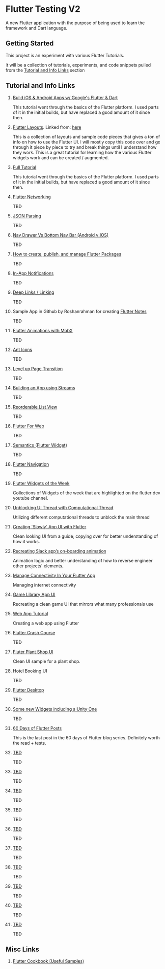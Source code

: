 # Flutter Testing V2

A new Flutter application with the purpose of being used to learn the framework and Dart language.

## Getting Started

This project is an experiment with various Flutter Tutorials.

It will be a collection of tutorials, experiments, and code snippets pulled from the [Tutorial and Info Links](#tutorial-and-info-links) section 

## Tutorial and Info Links

01) [Build iOS & Android Apps w/ Google's Flutter & Dart](https://www.youtube.com/watch?v=6ZCz6Ylqk3A)

	This tutorial went through the basics of the Flutter platform. I used parts of it in the initial builds, but have replaced a good amount of it since then.
	
02) [Flutter Layouts](https://github.com/bizz84/layout-demo-flutter). Linked from: [here](https://www.youtube.com/watch?v=-zJ6CnOVndE&t=7s)

	This is a collection of layouts and sample code pieces that gives a ton of info on how to use the Flutter UI. 
	I will mostly copy this code over and go through it piece by piece to try and break things until I understand how they work.
	This is a great tutorial for learning how the various Flutter widgets work and can be created / augmented.

03) [Full Tutorial](https://www.youtube.com/watch?v=GLSG_Wh_YWc) 

	This tutorial went through the basics of the Flutter platform. I used parts of it in the initial builds, but have replaced a good amount of it since then.

04) [Flutter Networking](https://medium.com/flutter-community/working-with-apis-in-flutter-8745968103e9)

	TBD

05) [JSON Parsing](https://medium.com/flutter-community/parsing-complex-json-in-flutter-747c46655f51) 

	TBD

05) [Nav Drawer Vs Bottom Nav Bar (Android v IOS)](https://medium.com/@mehmetf_71205/platform-specific-ui-with-flutter-7a4da3cc6ed)

	TBD

06) [How to create, publish, and manage Flutter Packages](https://medium.com/flutter-community/how-to-create-publish-and-manage-flutter-packages-b4f2cd2c6b90)

	TBD

07) [In-App Notifications](https://medium.com/flutter-community/in-app-notifications-in-flutter-9c1e92ea10b3)

	TBD

08) [Deep Links / Linking](https://medium.com/@denisov.shureg/deep-links-and-flutter-applications-how-to-handle-them-properly-8c9865af9283)

	TBD

09) Sample App in Github by Roshanrahman for creating [Flutter Notes](https://github.com/roshanrahman/flutter-notes-app)

	TBD

10) [Flutter Animations with MobX](https://crossingthestreams.io/combining-flutters-animatedlist-with-mobx/)

	TBD

11) [Ant Icons](https://pub.dev/packages/ant_icons) 

	TBD
	
12) [Level up Page Transition](https://medium.com/@lvlzeros/level-up-flutter-page-transition-choreographing-animations-across-screens-efb5ea105fca) 

	TBD
	
13) [Building an App using Streams](https://medium.com/flutter-community/building-a-reactive-and-persistent-flutter-app-using-streams-4d6b947c5cb5) 

	TBD
	
14) [Reorderable List View](https://youtu.be/3fB1mxOsqJE) 

	TBD
	
15) [Flutter For Web](https://itnext.io/getting-started-with-flutter-forweb-c0647ed51b88) 

	TBD
		
16) [Semantics (Flutter Widget)](https://youtu.be/NvtMt_DtFrQ) 

	TBD
		
17) [Flutter Navigation](https://www.raywenderlich.com/4562634-flutter-navigation-getting-started) 

	TBD
		
18) [Flutter Widgets of the Week](https://www.youtube.com/watch?v=9hltevOHQBw&list=PLjxrf2q8roU23XGwz3Km7sQZFTdB996iG&index=6) 

	Collections of Widgets of the week that are highlighted on the flutter dev youtube channel.
		
19) [Unblocking UI Thread with Computational Thread](https://www.gladimdim.org/flutter-unblocking-ui-thread-with-isolates-compute-function-ck03qrwnj000peks1zvhvko1x) 

	Utilizing different computational threads to unblock the main thread
		
20) [Creating 'Slowly' App UI with Flutter ](https://blog.usejournal.com/creating-slowly-app-ui-with-flutter-part-1-c3faeb36ec51?gi=ca1feecb2ef9) 

	Clean looking UI from a guide; copying over for better understanding of how it works.
		
21) [Recreating Slack app’s on-boarding animation](https://medium.com/flutter-community/recreating-slack-apps-on-boarding-animation-with-flutter-ec226ea19403) 

	Animation logic and better understanding of how to reverse engineer other projects' elements. 
		
22) [Manage Connectivity In Your Flutter App](https://medium.com/flutter-community/manage-connectivity-in-your-flutter-app-325bcb04ea7e) 

	Managing internet connectivity
	
		
23) [Game Library App UI](https://cybdom.tech/flutter-tutorial-game-library-app-ui/) 

	Recreating a clean game UI that mirrors what many professionals use
	
		
24) [Web App Tutorial](https://medium.com/flutter-community/how-i-created-my-first-flutter-web-app-b6366ff43ba3) 

	Creating a web app using Flutter
	
		
25) [Flutter Crash Course](https://fluttercrashcourse.com/courses/basics) 

	TBD
	
		
26) [Fluter Plant Shop UI](https://cybdom.tech/flutter-tutorial-plant-shop-ui/) 

	Clean UI sample for a plant shop. 
	
		
27) [Hotel Booking UI](https://codecanyon.net/item/flutter-android-and-ios-hotel-booking-ui-template/24641973) 

	TBD
	
		
28) [Flutter Desktop](https://medium.com/flutter-community/flutter-for-desktop-create-and-run-a-desktop-application-ebeb1604f1e0) 

	TBD
		
		
29) [Some new Widgets including a Unity One](https://medium.com/flutterforce/flutterforce-week-49-56eac99e01ee) 

	TBD
		
		
30) [60 Days of Flutter Posts](https://medium.com/@adityadroid/60-days-of-flutter-building-a-messenger-day-60-wrapping-it-up-ae645037610b) 

	This is the last post in the 60 days of Flutter blog series. Definitely worth the read + tests.	
		
31) [TBD](TBD) 

	TBD	
		
32) [TBD](TBD) 

	TBD	
		
33) [TBD](TBD) 

	TBD	
		
34) [TBD](TBD) 

	TBD	
		
35) [TBD](TBD) 

	TBD	
		
36) [TBD](TBD) 

	TBD	
		
37) [TBD](TBD) 

	TBD	
		
38) [TBD](TBD) 

	TBD	
		
39) [TBD](TBD) 

	TBD	
		
40) [TBD](TBD) 

	TBD
	




## Misc Links

1) [Flutter Cookbook (Useful Samples)](https://flutter.dev/docs/cookbook)


